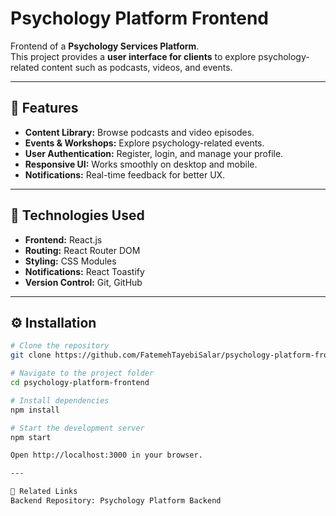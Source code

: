 # Psychology Platform Frontend

Frontend of a **Psychology Services Platform**.  
This project provides a **user interface for clients** to explore psychology-related content such as podcasts, videos, and events.  

---

## 🚀 Features

- **Content Library:** Browse podcasts and video episodes.  
- **Events & Workshops:** Explore psychology-related events.  
- **User Authentication:** Register, login, and manage your profile.  
- **Responsive UI:** Works smoothly on desktop and mobile.  
- **Notifications:** Real-time feedback for better UX.

---

## 🧠 Technologies Used

- **Frontend:** React.js  
- **Routing:** React Router DOM  
- **Styling:** CSS Modules  
- **Notifications:** React Toastify  
- **Version Control:** Git, GitHub

---

## ⚙️ Installation

```bash
# Clone the repository
git clone https://github.com/FatemehTayebiSalar/psychology-platform-frontend.git

# Navigate to the project folder
cd psychology-platform-frontend

# Install dependencies
npm install

# Start the development server
npm start

Open http://localhost:3000 in your browser.

---

🔗 Related Links
Backend Repository: Psychology Platform Backend